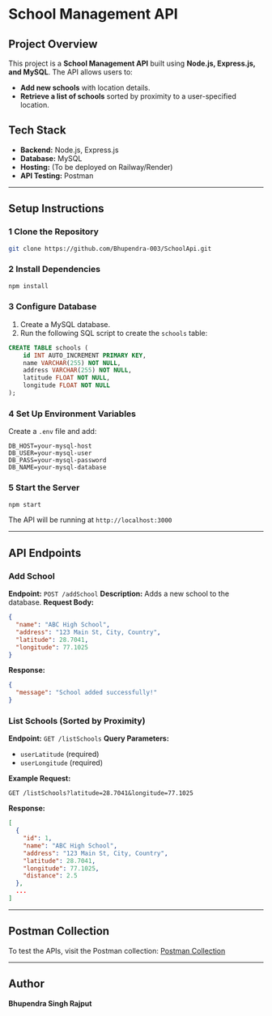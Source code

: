 # School Management API

## Project Overview
This project is a **School Management API** built using **Node.js, Express.js, and MySQL**. The API allows users to:
- **Add new schools** with location details.
- **Retrieve a list of schools** sorted by proximity to a user-specified location.

## Tech Stack
- **Backend:** Node.js, Express.js
- **Database:** MySQL
- **Hosting:** (To be deployed on Railway/Render)
- **API Testing:** Postman

---

##  Setup Instructions
### 1️ Clone the Repository
```sh
git clone https://github.com/Bhupendra-003/SchoolApi.git
```

### 2️ Install Dependencies
```sh
npm install
```

### 3️ Configure Database
1. Create a MySQL database.
2. Run the following SQL script to create the `schools` table:
```sql
CREATE TABLE schools (
    id INT AUTO_INCREMENT PRIMARY KEY,
    name VARCHAR(255) NOT NULL,
    address VARCHAR(255) NOT NULL,
    latitude FLOAT NOT NULL,
    longitude FLOAT NOT NULL
);
```

### 4️ Set Up Environment Variables
Create a `.env` file and add:
```
DB_HOST=your-mysql-host
DB_USER=your-mysql-user
DB_PASS=your-mysql-password
DB_NAME=your-mysql-database
```

### 5️ Start the Server
```sh
npm start
```
The API will be running at `http://localhost:3000`

---

##  API Endpoints

###  Add School
**Endpoint:** `POST /addSchool`
**Description:** Adds a new school to the database.
**Request Body:**
```json
{
  "name": "ABC High School",
  "address": "123 Main St, City, Country",
  "latitude": 28.7041,
  "longitude": 77.1025
}
```
**Response:**
```json
{
  "message": "School added successfully!"
}
```

###  List Schools (Sorted by Proximity)
**Endpoint:** `GET /listSchools`
**Query Parameters:**
- `userLatitude` (required)
- `userLongitude` (required)

**Example Request:**
```
GET /listSchools?latitude=28.7041&longitude=77.1025
```

**Response:**
```json
[
  {
    "id": 1,
    "name": "ABC High School",
    "address": "123 Main St, City, Country",
    "latitude": 28.7041,
    "longitude": 77.1025,
    "distance": 2.5
  },
  ...
]
```

---

##  Postman Collection
To test the APIs, visit the Postman collection:
[Postman Collection](https://school-api-team-9006.postman.co/workspace/My-Workspace~16e78c9a-8719-4659-861b-b315bb2c69f4/collection/42403179-a6374170-b930-43c3-ae1b-27e784e20ec7?action=share&creator=42403179)

---

##  Author
**Bhupendra Singh Rajput**  

